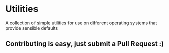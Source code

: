 # Utilities
A collection of simple utilities for use on different operating systems that provide sensible defaults

## Contributing is easy, just submit a Pull Request :)
